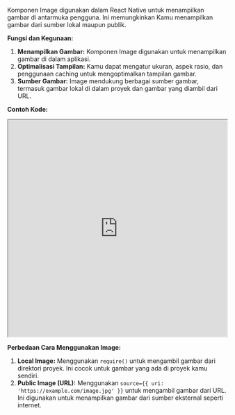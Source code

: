 Komponen Image digunakan dalam React Native untuk menampilkan gambar di antarmuka pengguna. Ini memungkinkan Kamu menampilkan gambar dari sumber lokal maupun publik.

**Fungsi dan Kegunaan:**

1. **Menampilkan Gambar:** Komponen Image digunakan untuk menampilkan gambar di dalam aplikasi.
2. **Optimalisasi Tampilan:** Kamu dapat mengatur ukuran, aspek rasio, dan penggunaan caching untuk mengoptimalkan tampilan gambar.
3. **Sumber Gambar:** Image mendukung berbagai sumber gambar, termasuk gambar lokal di dalam proyek dan gambar yang diambil dari URL.

**Contoh Kode:**

<iframe src="https://snack.expo.dev/@doltons/image-component" height="500" width="100%" title="Image Example"></iframe>

<!-- ```jsx
import React from 'react';
import { View, Image, StyleSheet } from 'react-native';

const ImageExample = () => {
  return (
    <View>
      {/* Gambar dari sumber lokal */}
      <Image
        source={require('./assets/local-image.jpg')}
      />

      {/* Gambar dari sumber publik */}
      <Image
        source={{ uri: 'https://example.com/public-image.jpg' }}
      />
    </View>
  );
}

export default ImageExample;
``` -->

**Perbedaan Cara Menggunakan Image:**

1. **Local Image:** Menggunakan `require()` untuk mengambil gambar dari direktori proyek. Ini cocok untuk gambar yang ada di proyek kamu sendiri.
2. **Public Image (URL):** Menggunakan `source={{ uri: 'https://example.com/image.jpg' }}` untuk mengambil gambar dari URL. Ini digunakan untuk menampilkan gambar dari sumber eksternal seperti internet.
